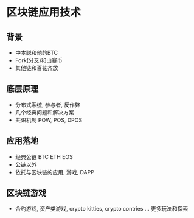 # 区块链应用技术
## 背景
- 中本聪和他的BTC
- Fork(分叉)和山寨币
- 其他链和百花齐放
## 底层原理
- 分布式系统, 参与者, 反作弊
- 几个经典问题和解决方案
- 共识机制 POW, POS, DPOS
## 应用落地
- 经典公链 BTC ETH EOS
- 公链以外
- 依托与区块链的应用, 游戏, DAPP
## 区块链游戏
- 合约游戏, 资产类游戏, crypto kitties, crypto contries ... 更多玩法和探索
